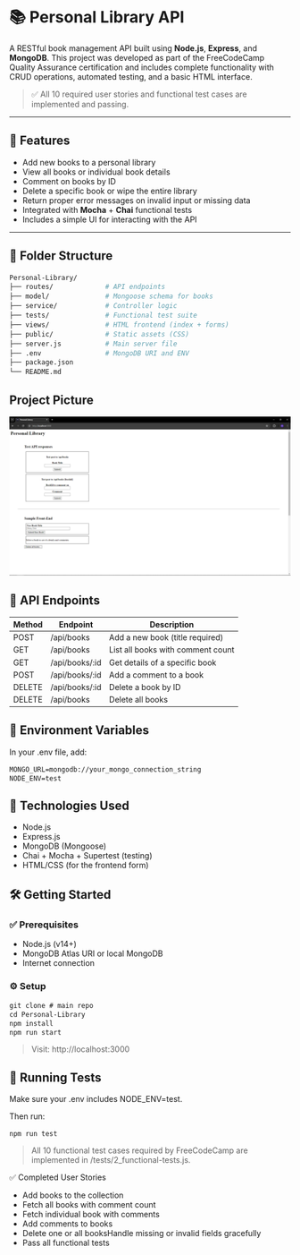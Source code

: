 # 📚 Personal Library API

A RESTful book management API built using **Node.js**, **Express**, and **MongoDB**. This project was developed as part of the FreeCodeCamp Quality Assurance certification and includes complete functionality with CRUD operations, automated testing, and a basic HTML interface.

> ✅ All 10 required user stories and functional test cases are implemented and passing.

---

## 🚀 Features

- Add new books to a personal library
- View all books or individual book details
- Comment on books by ID
- Delete a specific book or wipe the entire library
- Return proper error messages on invalid input or missing data
- Integrated with **Mocha** + **Chai** functional tests
- Includes a simple UI for interacting with the API

---

## 📁 Folder Structure

```bash
Personal-Library/
├── routes/             # API endpoints
├── model/              # Mongoose schema for books
├── service/            # Controller logic
├── tests/              # Functional test suite
├── views/              # HTML frontend (index + forms)
├── public/             # Static assets (CSS)
├── server.js           # Main server file
├── .env                # MongoDB URI and ENV
├── package.json
└── README.md
```

## Project Picture

![personal library](./readme/Capture.PNG)

## 🧪 API Endpoints

| Method | Endpoint       | Description                       |
| ------ | -------------- | --------------------------------- |
| POST   | /api/books     | Add a new book (title required)   |
| GET    | /api/books     | List all books with comment count |
| GET    | /api/books/:id | Get details of a specific book    |
| POST   | /api/books/:id | Add a comment to a book           |
| DELETE | /api/books/:id | Delete a book by ID               |
| DELETE | /api/books     | Delete all books                  |

## 🔐 Environment Variables

In your .env file, add:

```
MONGO_URL=mongodb://your_mongo_connection_string
NODE_ENV=test
```

## 🧰 Technologies Used

- Node.js
- Express.js
- MongoDB (Mongoose)
- Chai + Mocha + Supertest (testing)
- HTML/CSS (for the frontend form)

## 🛠️ Getting Started

### ✅ Prerequisites

- Node.js (v14+)
- MongoDB Atlas URI or local MongoDB
- Internet connection

### ⚙️ Setup

```
git clone # main repo
cd Personal-Library
npm install
npm run start
```

> Visit: http://localhost:3000

## 🧪 Running Tests

Make sure your .env includes NODE_ENV=test.

Then run:

```
npm run test
```

> All 10 functional test cases required by FreeCodeCamp are implemented in /tests/2_functional-tests.js.

✅ Completed User Stories

- Add books to the collection
- Fetch all books with comment count
- Fetch individual book with comments
- Add comments to books
- Delete one or all booksHandle missing or invalid fields gracefully
- Pass all functional tests
